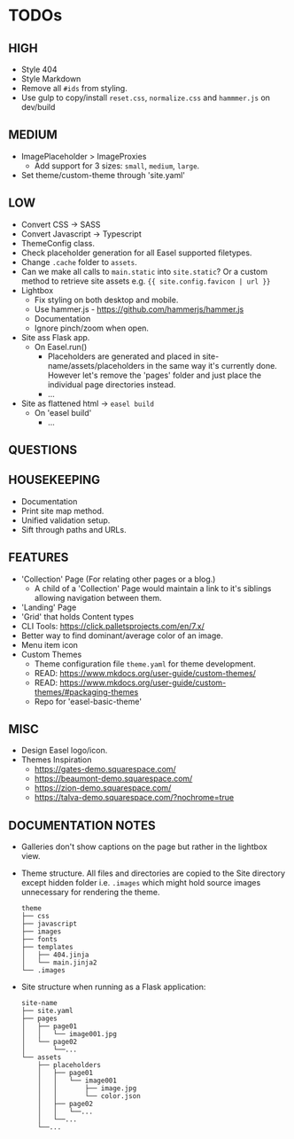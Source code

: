 # TODOs

## HIGH

- Style 404
- Style Markdown
- Remove all `#ids` from styling.
- Use gulp to copy/install `reset.css`, `normalize.css` and `hammmer.js` on dev/build

## MEDIUM

- ImagePlaceholder > ImageProxies
  - Add support for 3 sizes: `small`, `medium`, `large`.
- Set theme/custom-theme through 'site.yaml'

## LOW

- Convert CSS -> SASS
- Convert Javascript -> Typescript
- ThemeConfig class.
- Check placeholder generation for all Easel supported filetypes.
- Change `.cache` folder to `assets`.
- Can we make all calls to `main.static` into `site.static`? Or a custom method to retrieve site assets e.g. `{{ site.config.favicon | url }}`
- Lightbox
  - Fix styling on both desktop and mobile.
  - Use hammer.js - <https://github.com/hammerjs/hammer.js>
  - Documentation
  - Ignore pinch/zoom when open.
- Site ass Flask app.
  - On Easel.run()
    - Placeholders are generated and placed in site-name/assets/placeholders in the same way it's currently done. However let's remove the 'pages' folder and just place the individual page directories instead.
    - ...
- Site as flattened html -> `easel build`
  - On 'easel build'
    - ...

## QUESTIONS

## HOUSEKEEPING

- Documentation
- Print site map method.
- Unified validation setup.
- Sift through paths and URLs.

## FEATURES

- 'Collection' Page (For relating other pages or a blog.)
  - A child of a 'Collection' Page would maintain a link to it's siblings allowing navigation between them.
- 'Landing' Page
- 'Grid' that holds Content types
- CLI Tools: <https://click.palletsprojects.com/en/7.x/>
- Better way to find dominant/average color of an image.
- Menu item icon
- Custom Themes
  - Theme configuration file `theme.yaml` for theme development.
  - READ: <https://www.mkdocs.org/user-guide/custom-themes/>
  - READ: <https://www.mkdocs.org/user-guide/custom-themes/#packaging-themes>
  - Repo for 'easel-basic-theme'

## MISC

- Design Easel logo/icon.
- Themes Inspiration
  - <https://gates-demo.squarespace.com/>
  - <https://beaumont-demo.squarespace.com/>
  - <https://zion-demo.squarespace.com/>
  - <https://talva-demo.squarespace.com/?nochrome=true>

## DOCUMENTATION NOTES

- Galleries don't show captions on the page but rather in the lightbox view.

- Theme structure. All files and directories are copied to the Site directory except hidden folder i.e. `.images` which might hold source images unnecessary for rendering the theme.

    ``` plaintext
    theme
    ├── css
    ├── javascript
    ├── images
    ├── fonts
    ├── templates
    │   ├── 404.jinja
    │   └── main.jinja2
    └── .images
    ```

- Site structure when running as a Flask application:

    ``` plaintext
    site-name
    ├── site.yaml
    ├── pages
    │   ├── page01
    │   │   └── image001.jpg
    │   └── page02
    │       └──...
    └── assets
        ├── placeholders
        │   ├── page01
        │   │   └── image001
        │   │       ├── image.jpg
        │   │       └── color.json
        │   ├── page02
        │   │   └──...
        │   └──...
        └──...
    ```
